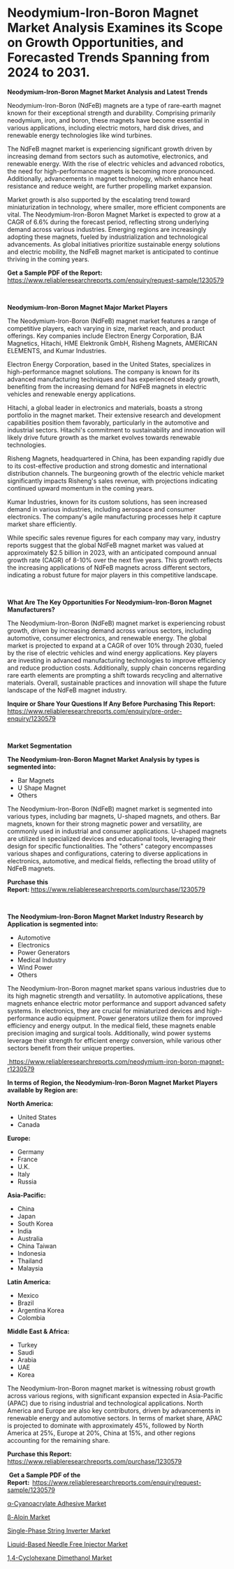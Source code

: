 <p><h1>Neodymium-Iron-Boron Magnet Market Analysis Examines its Scope on Growth Opportunities, and Forecasted Trends Spanning from 2024 to 2031.</h1></p><p><strong>Neodymium-Iron-Boron Magnet Market Analysis and Latest Trends</strong></p>
<p><p>Neodymium-Iron-Boron (NdFeB) magnets are a type of rare-earth magnet known for their exceptional strength and durability. Comprising primarily neodymium, iron, and boron, these magnets have become essential in various applications, including electric motors, hard disk drives, and renewable energy technologies like wind turbines. </p><p>The NdFeB magnet market is experiencing significant growth driven by increasing demand from sectors such as automotive, electronics, and renewable energy. With the rise of electric vehicles and advanced robotics, the need for high-performance magnets is becoming more pronounced. Additionally, advancements in magnet technology, which enhance heat resistance and reduce weight, are further propelling market expansion.</p><p>Market growth is also supported by the escalating trend toward miniaturization in technology, where smaller, more efficient components are vital. The Neodymium-Iron-Boron Magnet Market is expected to grow at a CAGR of 6.6% during the forecast period, reflecting strong underlying demand across various industries. Emerging regions are increasingly adopting these magnets, fueled by industrialization and technological advancements. As global initiatives prioritize sustainable energy solutions and electric mobility, the NdFeB magnet market is anticipated to continue thriving in the coming years.</p></p>
<p><strong>Get a Sample PDF of the Report:&nbsp;</strong> <a href="https://www.reliableresearchreports.com/enquiry/request-sample/1230579?utm_campaign=10&utm_medium=2&utm_source=Github&utm_content=ia&utm_term=30122024&utm_id=neodymium-iron-boron-magnet">https://www.reliableresearchreports.com/enquiry/request-sample/1230579</a></p>
<p>&nbsp;</p>
<p><strong>Neodymium-Iron-Boron Magnet Major Market Players</strong></p>
<p><p>The Neodymium-Iron-Boron (NdFeB) magnet market features a range of competitive players, each varying in size, market reach, and product offerings. Key companies include Electron Energy Corporation, BJA Magnetics, Hitachi, HME Elektronik GmbH, Risheng Magnets, AMERICAN ELEMENTS, and Kumar Industries.</p><p>Electron Energy Corporation, based in the United States, specializes in high-performance magnet solutions. The company is known for its advanced manufacturing techniques and has experienced steady growth, benefiting from the increasing demand for NdFeB magnets in electric vehicles and renewable energy applications.</p><p>Hitachi, a global leader in electronics and materials, boasts a strong portfolio in the magnet market. Their extensive research and development capabilities position them favorably, particularly in the automotive and industrial sectors. Hitachi's commitment to sustainability and innovation will likely drive future growth as the market evolves towards renewable technologies.</p><p>Risheng Magnets, headquartered in China, has been expanding rapidly due to its cost-effective production and strong domestic and international distribution channels. The burgeoning growth of the electric vehicle market significantly impacts Risheng's sales revenue, with projections indicating continued upward momentum in the coming years.</p><p>Kumar Industries, known for its custom solutions, has seen increased demand in various industries, including aerospace and consumer electronics. The company's agile manufacturing processes help it capture market share efficiently.</p><p>While specific sales revenue figures for each company may vary, industry reports suggest that the global NdFeB magnet market was valued at approximately $2.5 billion in 2023, with an anticipated compound annual growth rate (CAGR) of 8-10% over the next five years. This growth reflects the increasing applications of NdFeB magnets across different sectors, indicating a robust future for major players in this competitive landscape.</p></p>
<p>&nbsp;</p>
<p><strong>What Are The Key Opportunities For Neodymium-Iron-Boron Magnet Manufacturers?</strong></p>
<p><p>The Neodymium-Iron-Boron (NdFeB) magnet market is experiencing robust growth, driven by increasing demand across various sectors, including automotive, consumer electronics, and renewable energy. The global market is projected to expand at a CAGR of over 10% through 2030, fueled by the rise of electric vehicles and wind energy applications. Key players are investing in advanced manufacturing technologies to improve efficiency and reduce production costs. Additionally, supply chain concerns regarding rare earth elements are prompting a shift towards recycling and alternative materials. Overall, sustainable practices and innovation will shape the future landscape of the NdFeB magnet industry.</p></p>
<p><strong>Inquire or Share Your Questions If Any Before Purchasing This Report:</strong> <a href="https://www.reliableresearchreports.com/enquiry/pre-order-enquiry/1230579?utm_campaign=10&utm_medium=2&utm_source=Github&utm_content=ia&utm_term=30122024&utm_id=neodymium-iron-boron-magnet">https://www.reliableresearchreports.com/enquiry/pre-order-enquiry/1230579</a></p>
<p>&nbsp;</p>
<p><strong>Market Segmentation</strong></p>
<p><strong>The Neodymium-Iron-Boron Magnet Market Analysis by types is segmented into:</strong></p>
<p><ul><li>Bar Magnets</li><li>U Shape Magnet</li><li>Others</li></ul></p>
<p><p>The Neodymium-Iron-Boron (NdFeB) magnet market is segmented into various types, including bar magnets, U-shaped magnets, and others. Bar magnets, known for their strong magnetic power and versatility, are commonly used in industrial and consumer applications. U-shaped magnets are utilized in specialized devices and educational tools, leveraging their design for specific functionalities. The "others" category encompasses various shapes and configurations, catering to diverse applications in electronics, automotive, and medical fields, reflecting the broad utility of NdFeB magnets.</p></p>
<p><strong>Purchase this Report:&nbsp;</strong><a href="https://www.reliableresearchreports.com/purchase/1230579?utm_campaign=10&utm_medium=2&utm_source=Github&utm_content=ia&utm_term=30122024&utm_id=neodymium-iron-boron-magnet">https://www.reliableresearchreports.com/purchase/1230579</a></p>
<p>&nbsp;</p>
<p><strong>The Neodymium-Iron-Boron Magnet Market Industry Research by Application is segmented into:</strong></p>
<p><ul><li>Automotive</li><li>Electronics</li><li>Power Generators</li><li>Medical Industry</li><li>Wind Power</li><li>Others</li></ul></p>
<p><p>The Neodymium-Iron-Boron magnet market spans various industries due to its high magnetic strength and versatility. In automotive applications, these magnets enhance electric motor performance and support advanced safety systems. In electronics, they are crucial for miniaturized devices and high-performance audio equipment. Power generators utilize them for improved efficiency and energy output. In the medical field, these magnets enable precision imaging and surgical tools. Additionally, wind power systems leverage their strength for efficient energy conversion, while various other sectors benefit from their unique properties.</p></p>
<p><a href="https://www.reliableresearchreports.com/neodymium-iron-boron-magnet-r1230579?utm_campaign=10&utm_medium=2&utm_source=Github&utm_content=ia&utm_term=30122024&utm_id=neodymium-iron-boron-magnet">&nbsp;https://www.reliableresearchreports.com/neodymium-iron-boron-magnet-r1230579</a></p>
<p><strong>In terms of Region, the Neodymium-Iron-Boron Magnet Market Players available by Region are:</strong></p>
<p>
    <p> <strong> North America: </strong>
        <ul>
            <li>United States</li>
            <li>Canada</li>
        </ul>
        </p> 
    <p> <strong> Europe: </strong>
        <ul>
            <li>Germany</li>
            <li>France</li>
            <li>U.K.</li>
            <li>Italy</li>
            <li>Russia</li>
        </ul>
        </p> 
    <p> <strong> Asia-Pacific: </strong>
        <ul>
            <li>China</li>
            <li>Japan</li>
            <li>South Korea</li>
            <li>India</li>
            <li>Australia</li>
            <li>China Taiwan</li>
            <li>Indonesia</li>
            <li>Thailand</li>
            <li>Malaysia</li>
        </ul>
        </p> 
    <p> <strong> Latin America: </strong>
        <ul>
            <li>Mexico</li>
            <li>Brazil</li>
            <li>Argentina Korea</li>
            <li>Colombia</li>
        </ul>
        </p> 
    <p> <strong> Middle East & Africa: </strong>
        <ul>
            <li>Turkey</li>
            <li>Saudi</li>
            <li>Arabia</li>
            <li>UAE</li>
            <li>Korea</li>
        </ul>
    </p>
    </p>
<p><p>The Neodymium-Iron-Boron magnet market is witnessing robust growth across various regions, with significant expansion expected in Asia-Pacific (APAC) due to rising industrial and technological applications. North America and Europe are also key contributors, driven by advancements in renewable energy and automotive sectors. In terms of market share, APAC is projected to dominate with approximately 45%, followed by North America at 25%, Europe at 20%, China at 15%, and other regions accounting for the remaining share.</p></p>
<p><strong>Purchase this Report: </strong><a href="https://www.reliableresearchreports.com/purchase/1230579?utm_campaign=10&utm_medium=2&utm_source=Github&utm_content=ia&utm_term=30122024&utm_id=neodymium-iron-boron-magnet">https://www.reliableresearchreports.com/purchase/1230579</a></p>
<p>&nbsp;<strong>Get a Sample PDF of the Report:&nbsp;&nbsp;</strong><a href="https://www.reliableresearchreports.com/enquiry/request-sample/1230579?utm_campaign=10&utm_medium=2&utm_source=Github&utm_content=ia&utm_term=30122024&utm_id=neodymium-iron-boron-magnet">https://www.reliableresearchreports.com/enquiry/request-sample/1230579</a></p>
<p><strong></strong></p>
<p><p><a href="https://github.com/JubayerMia832/Market-Research-Report-List-1/blob/main/a-cyanoacrylate-adhesive-market.md?utm_campaign=10&utm_medium=2&utm_source=Github&utm_content=ia&utm_term=30122024&utm_id=neodymium-iron-boron-magnet">α-Cyanoacrylate Adhesive Market</a></p><p><a href="https://github.com/millionkaryn68/Market-Research-Report-List-1/blob/main/b-aloin-market.md?utm_campaign=10&utm_medium=2&utm_source=Github&utm_content=ia&utm_term=30122024&utm_id=neodymium-iron-boron-magnet">β-Aloin Market</a></p><p><a href="https://github.com/leopardmicheal7019/Market-Research-Report-List-1/blob/main/single-phase-string-inverter-market.md?utm_campaign=10&utm_medium=2&utm_source=Github&utm_content=ia&utm_term=30122024&utm_id=neodymium-iron-boron-magnet">Single-Phase String Inverter Market</a></p><p><a href="https://github.com/ygfu6u/Market-Research-Report-List-1/blob/main/liquid-based-needle-free-injector-market.md?utm_campaign=10&utm_medium=2&utm_source=Github&utm_content=ia&utm_term=30122024&utm_id=neodymium-iron-boron-magnet">Liquid-Based Needle Free Injector Market</a></p><p><a href="https://github.com/mahnoor2003/Market-Research-Report-List-6/blob/main/14-cyclohexane-dimethanol-market.md?utm_campaign=10&utm_medium=2&utm_source=Github&utm_content=ia&utm_term=30122024&utm_id=neodymium-iron-boron-magnet">1,4-Cyclohexane Dimethanol Market</a></p></p>